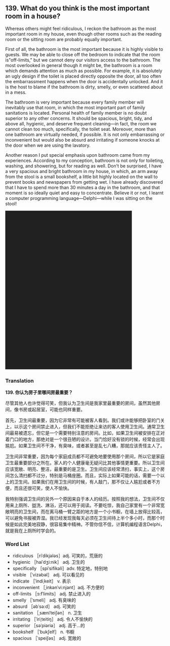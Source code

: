 ## 139. What do you think is the most important room in a house?

Whereas others might feel ridiculous, I reckon the bathroom as the most important room in my house, even though other rooms such as the reading room or the sitting room are probably equally important.

First of all, the bathroom is the most important because it is highly visible to guests. We may be able to close off the bedroom to indicate that the room is"off-limits," but we cannot deny our visitors access to the bathroom. The most overlooked in general though it might be, the bathroom is a room which demands attention as much as possible. For example, it is absolutely an ugly design if the toilet is placed directly opposite the door, all too often the embarrassment happens when the door is accidentally unlocked. And it is the host to blame if the bathroom is dirty, smelly, or even scattered about in a mess.

The bathroom is very important because every family member will inevitably use that room, in which the most important part of family sanitations is located. Personal health of family member is no doubt superior to any other concerns. It should be spacious, bright, tidy, and above all, hygienic, and deserve frequent cleaning—in fact, the room we cannot clean too much, specifically, the toilet seat. Moreover, more than one bathroom are virtually needed, if possible. It is not only embarrassing or inconvenient but would also be absurd and irritating if someone knocks at the door when we are using the lavatory.

Another reason I put special emphasis upon bathroom came from my experiences. According to my conception, bathroom is not only for toileting, washing, and showering, but for reading as well. Don't be surprised, I have a very spacious and bright bathroom in my house, in which, an arm away from the stool is a small bookshelf, a little bit highly located on the wall to prevent books and newspapers from getting wet. I have already discovered that I have to spend more than 30 minutes a day in the bathroom, and that moment is so ideally quiet and easy to concentrate. Believe it or not, I learnt a computer programming language—Delphi—while I was sitting on the stool!

![](images/padding_400x500.png)

### Translation

**139. 你认为房子里哪间房最重要？**

尽管其他人也许觉得可笑，但我认为卫生间是我家里最重要的房间，虽然其他房间，像书房或起居室，可能也同样重要。

首先，卫生间最重要，因为它非常有可能被客人看到。我们或许能够把卧室的门关上，以示这个房间禁止进入，但我们不能拒绝让来访的客人使用卫生间。通常卫生间最易被遗忘，但它是一个需要特别注意的房间。比如，如果卫生间被安排在正对着门口的地方，那绝对是一个很丑陋的设计。当门恰好没有锁的时候，经常会出现尴尬。如果卫生间不干净，有臭味，或者甚至是乱七八糟，那就应该责怪主人了。

卫生间非常重要，因为每个家庭成员都不可避免地要使用那个房间，所以它是家庭卫生最重要部分之所在。家人的个人健康毫无疑问比其他事情更重要。所以卫生间应该宽敞、明亮、整洁，最重要的是卫生。卫生间应该经常清扫，事实上，这个房间怎么清扫都不过分，特别是马桶座圈。而且，实际上如果可能的话，需要一个以上的卫生间。如果我们在用卫生间的时候，有人敲门，那不仅让人尴尬或者不方便，而且还很可笑，使人不愉快。

我特别强调卫生间的另外一个原因来自于本人的经历。按照我的想法，卫生间不仅用来上厕所、盥洗、淋浴，还可以用于阅读。不要吃惊，我自己家里有一个非常宽敞明亮的卫生间，而在离马桶一臂之距的地方是一个小书橱，在墙上放得比较高，可以避免书报被弄湿。我已经发现我每天必须在卫生间待上半个多小时，而那个时候是如此完美地寂静，很容易集中精神。不管你信不信，计算机编程语言Delphi，就是我在上厕所时学会的。

### Word List

+ ridiculous ［riˈdikjələs］adj. 可笑的，荒唐的
+ hygienic ［haiˈdʒi:nik］ adj. 卫生的
+ specifically ［spiˈsifikəli］adv. 特定地，特别地
+ visible ［ˈvizəbəl］ adj. 可以看见的
+ indicate ［ˈindiˌkeit］ v. 表示
+ inconvenient ［ˌinkənˈvi:njənt］adj. 不方便的
+ off-limits ［ɔ:fˈlimits］ adj. 禁止进入的
+ smelly ［ˈsmeli］ adj. 有臭味的
+ absurd ［əbˈsə:d］ adj. 可笑的
+ sanitation ［ˌsæniˈteiʃən］ n. 卫生
+ irritating ［ˈiriˌteitiŋ］ adj. 令人不愉快的
+ superior ［səˈpiəriə］ adj. 高于…的
+ bookshelf ［ˈbukʃelf］ n. 书橱
+ spacious ［ˈspeiʃəs］ adj. 宽敞的  


